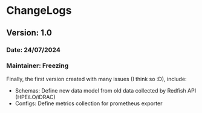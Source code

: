 # ChangeLogs

## Version: 1.0 
### Date: 24/07/2024
### Maintainer: Freezing
Finally, the first version created with many issues (I think so :D), include:
- Schemas: Define new data model from old data collected by Redfish API (HPEiLO/iDRAC)
- Configs: Define metrics collection for prometheus exporter
